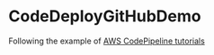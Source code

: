 # CodeDeployGitHubDemo

Following the example of [AWS CodePipeline tutorials](https://docs.aws.amazon.com/codepipeline/latest/userguide/tutorials.html)